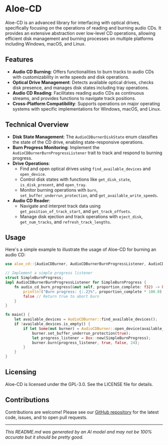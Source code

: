 # Aloe-CD 

Aloe-CD is an advanced library for interfacing with optical drives, specifically focusing on the operations of reading and burning audio CDs. It provides an extensive abstraction over low-level CD operations, allowing efficient disk management and burning processes on multiple platforms including Windows, macOS, and Linux.

## Features

- **Audio CD Burning**: Offers functionalities to burn tracks to audio CDs with customizability in write speeds and disk operations.
- **Optical Drive Management**: Detects available optical drives, checks disk presence, and manages disk states including tray operations.
- **Audio CD Reading**: Facilitates reading audio CDs as continuous streams, and provides functions to navigate track positions.
- **Cross-Platform Compatibility**: Supports operations on major operating systems with specific implementations for Windows, macOS, and Linux.

## Technical Overview

- **Disk State Management**: The `AudioCDBurnerDiskState` enum classifies the state of the CD drive, enabling state-responsive operations.
- **Burn Progress Monitoring**: Implement the `AudioCDBurnerBurnProgressListener` trait to track and respond to burning progress.
- **Drive Operations**:
  - Find and open optical drives using `find_available_devices` and `open_device`.
  - Control disk states with functions like `get_disk_state`, `is_disk_present`, and `open_tray`.
  - Monitor burning operations with `burn`, `set_buffer_underrun_protection`, and `get_available_write_speeds`.
- **Audio CD Reader**:
  - Navigate and interpret track data using `get_position_of_track_start`, and `get_track_offsets`.
  - Manage disk ejection and track operations with `eject_disk`, `get_num_tracks`, and `refresh_track_lengths`.

## Usage

Here's a simple example to illustrate the usage of Aloe-CD for burning an audio CD:

```rust
use aloe_cd::{AudioCDBurner, AudioCDBurnerBurnProgressListener, AudioCDBurnerDiskState};

// Implement a simple progress listener
struct SimpleBurnProgress;
impl AudioCDBurnerBurnProgressListener for SimpleBurnProgress {
    fn audio_cd_burn_progress(&mut self, proportion_complete: f32) -> bool {
        println!("Burn progress: {:.2}%", proportion_complete * 100.0);
        false // Return true to abort burn
    }
}

fn main() {
    let available_devices = AudioCDBurner::find_available_devices();
    if !available_devices.is_empty() {
        if let Some(mut burner) = AudioCDBurner::open_device(available_devices[0]) {
            burner.set_buffer_underrun_protection(true);
            let progress_listener = Box::new(SimpleBurnProgress);
            burner.burn(progress_listener, true, false, 24);
        }
    }
}
```

## Licensing

Aloe-CD is licensed under the GPL-3.0. See the LICENSE file for details.

## Contributions

Contributions are welcome! Please see our [GitHub repository](https://github.com/klebs6/aloe-rs) for the latest code, issues, and to open pull requests.

---

*This README.md was generated by an AI model and may not be 100% accurate but it should be pretty good.*